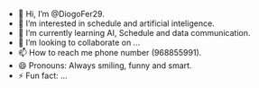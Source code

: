 - 👋 Hi, I’m @DiogoFer29.
- 👀 I’m interested in schedule and artificial inteligence.
- 🌱 I’m currently learning AI, Schedule and data communication.
- 💞️ I’m looking to collaborate on ...
- 📫 How to reach me phone number (968855991).
- 😄 Pronouns: Always smiling, funny and smart. 
- ⚡ Fun fact: ...

<!---
DiogoFer29/DiogoFer29 is a ✨ special ✨ repository because its `README.md` (this file) appears on your GitHub profile.
You can click the Preview link to take a look at your changes.
--->
